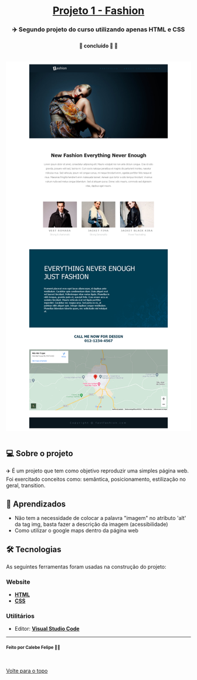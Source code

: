 <h1 align="center">
     <a href="#" alt="website de agencia de viagem">Projeto 1 - Fashion</a>
</h1>

<h3 align="center">
    ✈️ Segundo projeto do curso utilizando apenas HTML e CSS
</h3>

<h4 align="center">
	🚧 concluído 🚀 🚧
</h4>

<br />
<img align="center" src="images/layout-desktop-full.png" alt="animação da interação com página">
<br><br>

## 💻 Sobre o projeto

✈️  É um projeto que tem como objetivo reproduzir uma simples página web. Foi exercitado conceitos como: semântica, posicionamento, estilização no geral, transition.

## 🧠 Aprendizados

- Não tem a necessidade de colocar a palavra "imagem" no atributo 'alt' da tag img, basta fazer a descrição da imagem (acessibilidade)
- Como utilizar o google maps dentro da página web

## 🛠 Tecnologias

As seguintes ferramentas foram usadas na construção do projeto:

### **Website**  

-   **[HTML](https://developer.mozilla.org/pt-BR/docs/Web/HTML)**
-   **[CSS](https://developer.mozilla.org/pt-BR/docs/Web/CSS)**

### **Utilitários**

-   Editor:  **[Visual Studio Code](https://code.visualstudio.com/)**  

---

 <sub><b>Feito por Calebe Felipe 👋🏽</b></sub><br><br>
 
 <br />
 <a href="#top">Volte para o topo</a>